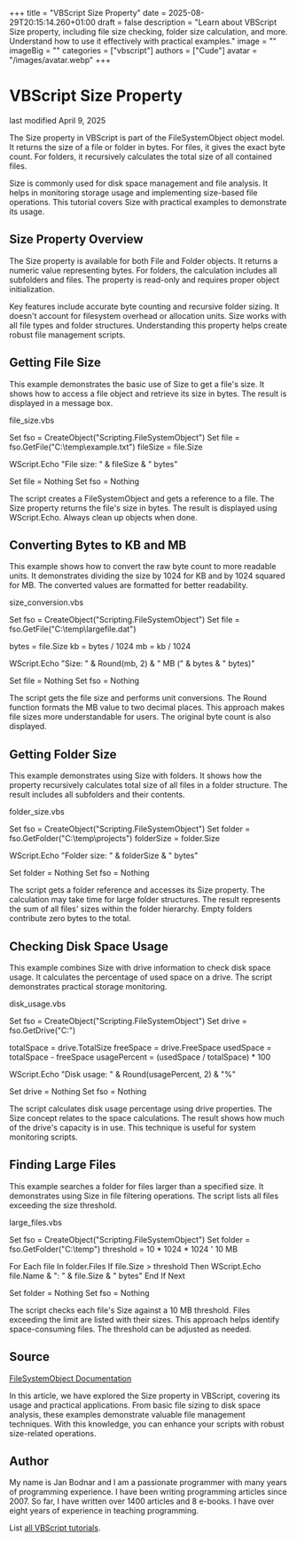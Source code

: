 +++
title = "VBScript Size Property"
date = 2025-08-29T20:15:14.260+01:00
draft = false
description = "Learn about VBScript Size property, including file size checking, folder size calculation, and more. Understand how to use it effectively with practical examples."
image = ""
imageBig = ""
categories = ["vbscript"]
authors = ["Cude"]
avatar = "/images/avatar.webp"
+++

# VBScript Size Property

last modified April 9, 2025

The Size property in VBScript is part of the
FileSystemObject object model. It returns the size of a file or
folder in bytes. For files, it gives the exact byte count. For folders, it
recursively calculates the total size of all contained files.

Size is commonly used for disk space management and file analysis.
It helps in monitoring storage usage and implementing size-based file operations.
This tutorial covers Size with practical examples to demonstrate
its usage.

## Size Property Overview

The Size property is available for both File and
Folder objects. It returns a numeric value representing bytes. For
folders, the calculation includes all subfolders and files. The property is
read-only and requires proper object initialization.

Key features include accurate byte counting and recursive folder sizing. It
doesn't account for filesystem overhead or allocation units. Size
works with all file types and folder structures. Understanding this property
helps create robust file management scripts.

## Getting File Size

This example demonstrates the basic use of Size to get a file's
size. It shows how to access a file object and retrieve its size in bytes. The
result is displayed in a message box.

file_size.vbs
  

Set fso = CreateObject("Scripting.FileSystemObject")
Set file = fso.GetFile("C:\temp\example.txt")
fileSize = file.Size

WScript.Echo "File size: " &amp; fileSize &amp; " bytes"

Set file = Nothing
Set fso = Nothing

The script creates a FileSystemObject and gets a reference to a
file. The Size property returns the file's size in bytes. The
result is displayed using WScript.Echo. Always clean up objects
when done.

## Converting Bytes to KB and MB

This example shows how to convert the raw byte count to more readable units. It
demonstrates dividing the size by 1024 for KB and by 1024 squared for MB. The
converted values are formatted for better readability.

size_conversion.vbs
  

Set fso = CreateObject("Scripting.FileSystemObject")
Set file = fso.GetFile("C:\temp\largefile.dat")

bytes = file.Size
kb = bytes / 1024
mb = kb / 1024

WScript.Echo "Size: " &amp; Round(mb, 2) &amp; " MB (" &amp; bytes &amp; " bytes)"

Set file = Nothing
Set fso = Nothing

The script gets the file size and performs unit conversions. The Round
function formats the MB value to two decimal places. This approach makes file
sizes more understandable for users. The original byte count is also displayed.

## Getting Folder Size

This example demonstrates using Size with folders. It shows how the
property recursively calculates total size of all files in a folder structure.
The result includes all subfolders and their contents.

folder_size.vbs
  

Set fso = CreateObject("Scripting.FileSystemObject")
Set folder = fso.GetFolder("C:\temp\projects")
folderSize = folder.Size

WScript.Echo "Folder size: " &amp; folderSize &amp; " bytes"

Set folder = Nothing
Set fso = Nothing

The script gets a folder reference and accesses its Size property.
The calculation may take time for large folder structures. The result represents
the sum of all files' sizes within the folder hierarchy. Empty folders contribute
zero bytes to the total.

## Checking Disk Space Usage

This example combines Size with drive information to check disk
space usage. It calculates the percentage of used space on a drive. The script
demonstrates practical storage monitoring.

disk_usage.vbs
  

Set fso = CreateObject("Scripting.FileSystemObject")
Set drive = fso.GetDrive("C:")

totalSpace = drive.TotalSize
freeSpace = drive.FreeSpace
usedSpace = totalSpace - freeSpace
usagePercent = (usedSpace / totalSpace) * 100

WScript.Echo "Disk usage: " &amp; Round(usagePercent, 2) &amp; "%"

Set drive = Nothing
Set fso = Nothing

The script calculates disk usage percentage using drive properties. The
Size concept relates to the space calculations. The result shows
how much of the drive's capacity is in use. This technique is useful for system
monitoring scripts.

## Finding Large Files

This example searches a folder for files larger than a specified size. It
demonstrates using Size in file filtering operations. The script
lists all files exceeding the size threshold.

large_files.vbs
  

Set fso = CreateObject("Scripting.FileSystemObject")
Set folder = fso.GetFolder("C:\temp")
threshold = 10 * 1024 * 1024 ' 10 MB

For Each file In folder.Files
    If file.Size &gt; threshold Then
        WScript.Echo file.Name &amp; ": " &amp; file.Size &amp; " bytes"
    End If
Next

Set folder = Nothing
Set fso = Nothing

The script checks each file's Size against a 10 MB threshold. Files
exceeding the limit are listed with their sizes. This approach helps identify
space-consuming files. The threshold can be adjusted as needed.

## Source

[FileSystemObject Documentation](https://learn.microsoft.com/en-us/previous-versions/windows/internet-explorer/ie-developer/scripting-articles/6kxy1a51(v=vs.84))

In this article, we have explored the Size property in VBScript,
covering its usage and practical applications. From basic file sizing to disk
space analysis, these examples demonstrate valuable file management techniques.
With this knowledge, you can enhance your scripts with robust size-related
operations.

## Author

My name is Jan Bodnar and I am a passionate programmer with many years of
programming experience. I have been writing programming articles since 2007. So
far, I have written over 1400 articles and 8 e-books. I have over eight years of
experience in teaching programming.

List [all VBScript tutorials](/vbscript/).